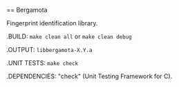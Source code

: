 == Bergamota

Fingerprint identification library.

.BUILD:
	`make clean all`
	or
	`make clean debug`

.OUTPUT:
	`libbergamota-X.Y.a`

.UNIT TESTS:
	`make check`

.DEPENDENCIES:
	"check" (Unit Testing Framework for C).
